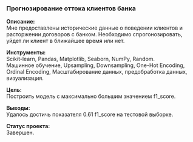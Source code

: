 ### Прогнозирование оттока клиентов банка  
**Описание:**  
Мне предоставлены исторические данные о поведении клиентов и расторжении договоров с банком. Необходимо спрогонозировать, уйдет ли клиент в ближайшее время или нет.
  
**Инструменты:**  
Scikit-learn, Pandas, Matplotlib, Seaborn, NumPy, Random.  
Машинное обучение, Upsampling, Downsampling, One-Hot Encoding, Ordinal Encoding, Масштабирование данных, предобработка данных, визуализация. 

**Цель:**  
Построить модель с максимально большим значением f1_score.

**Выводы:**  
Удалось достичь показателя 0.61 f1_score на тестовой выборке. 

**Статус проекта:**  
Завершен.
